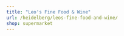 ```yaml
---
title: "Leo's Fine Food & Wine"
url: /heidelberg/leos-fine-food-and-wine/
shop: supermarket
---
```


